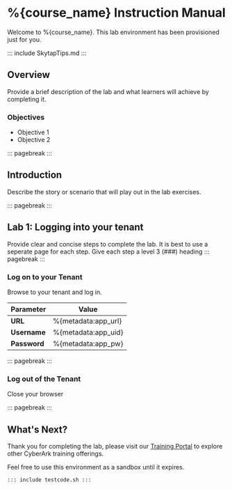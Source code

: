 # %{course_name} Instruction Manual
Welcome to %{course_name}.  This lab environment has been provisioned just for you.

::: include SkytapTips.md :::

## Overview
Provide a brief description of the lab and what learners will achieve by completing it.

### Objectives
- Objective 1
- Objective 2

::: pagebreak :::

## Introduction
Describe the story or scenario that will play out in the lab exercises.

::: pagebreak :::

## Lab 1:  Logging into your tenant
Provide clear and concise steps to complete the lab.  It is best to use a seperate page for each step.  Give each step a level 3 (###) heading
::: pagebreak :::

### Log on to your Tenant
Browse to your tenant and log in.

|   Parameter  | Value               |
|--------------|---------------------|
| **URL**      | %{metadata:app_url} |
| **Username** | %{metadata:app_uid} |
| **Password** | %{metadata:app_pw}  |

::: pagebreak :::

### Log out of the Tenant
Close your browser

::: pagebreak :::

## What's Next?

Thank you for completing the lab, please visit our [Training Portal](https://training.cyberark.com) to explore other CyberArk training offerings. 

Feel free to use this environment as a sandbox until it expires.

```
::: include testcode.sh :::
```